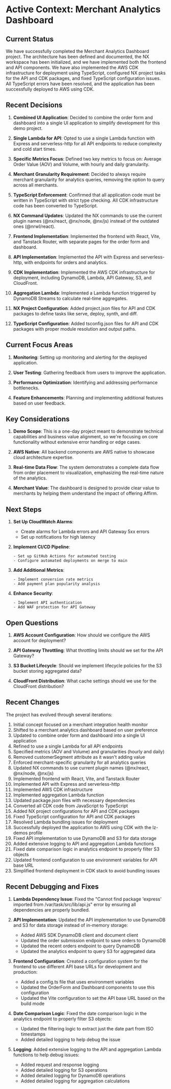 # Active Context: Merchant Analytics Dashboard

## Current Status

We have successfully completed the Merchant Analytics Dashboard project. The architecture has been defined and documented, the NX workspace has been initialized, and we have implemented both the frontend and API components. We have also implemented the AWS CDK infrastructure for deployment using TypeScript, configured NX project tasks for the API and CDK packages, and fixed TypeScript configuration issues. All TypeScript errors have been resolved, and the application has been successfully deployed to AWS using CDK.

## Recent Decisions

1. **Combined UI Application**: Decided to combine the order form and dashboard into a single UI application to simplify development for this demo project.

2. **Single Lambda for API**: Opted to use a single Lambda function with Express and serverless-http for all API endpoints to reduce complexity and cold start times.

3. **Specific Metrics Focus**: Defined two key metrics to focus on: Average Order Value (AOV) and Volume, with hourly and daily granularity.

4. **Merchant Granularity Requirement**: Decided to always require merchant granularity for analytics queries, removing the option to query across all merchants.

5. **TypeScript Enforcement**: Confirmed that all application code must be written in TypeScript with strict type checking. All CDK infrastructure code has been converted to TypeScript.

6. **NX Command Updates**: Updated the NX commands to use the current plugin names (@nx/react, @nx/node, @nx/js) instead of the outdated ones (@nrwl/react).

7. **Frontend Implementation**: Implemented the frontend with React, Vite, and Tanstack Router, with separate pages for the order form and dashboard.

8. **API Implementation**: Implemented the API with Express and serverless-http, with endpoints for orders and analytics.

9. **CDK Implementation**: Implemented the AWS CDK infrastructure for deployment, including DynamoDB, Lambda, API Gateway, S3, and CloudFront.

10. **Aggregation Lambda**: Implemented a Lambda function triggered by DynamoDB Streams to calculate real-time aggregates.

11. **NX Project Configuration**: Added project.json files for API and CDK packages to define tasks like serve, deploy, synth, and diff.

12. **TypeScript Configuration**: Added tsconfig.json files for API and CDK packages with proper module resolution and output paths.

## Current Focus Areas

1. **Monitoring**: Setting up monitoring and alerting for the deployed application.

2. **User Testing**: Gathering feedback from users to improve the application.

3. **Performance Optimization**: Identifying and addressing performance bottlenecks.

4. **Feature Enhancements**: Planning and implementing additional features based on user feedback.

## Key Considerations

1. **Demo Scope**: This is a one-day project meant to demonstrate technical capabilities and business value alignment, so we're focusing on core functionality without extensive error handling or edge cases.

2. **AWS Native**: All backend components are AWS native to showcase cloud architecture expertise.

3. **Real-time Data Flow**: The system demonstrates a complete data flow from order placement to visualization, emphasizing the real-time nature of the analytics.

4. **Merchant Value**: The dashboard is designed to provide clear value to merchants by helping them understand the impact of offering Affirm.

## Next Steps

1. **Set Up CloudWatch Alarms**:
   - Create alarms for Lambda errors and API Gateway 5xx errors
   - Set up notifications for high latency

2. **Implement CI/CD Pipeline**:
   ```
   - Set up GitHub Actions for automated testing
   - Configure automated deployments on merge to main
   ```

3. **Add Additional Metrics**:
   ```
   - Implement conversion rate metrics
   - Add payment plan popularity analysis
   ```

4. **Enhance Security**:
   ```
   - Implement API authentication
   - Add WAF protection for API Gateway
   ```

## Open Questions

1. **AWS Account Configuration**: How should we configure the AWS account for deployment?

2. **API Gateway Throttling**: What throttling limits should we set for the API Gateway?

3. **S3 Bucket Lifecycle**: Should we implement lifecycle policies for the S3 bucket storing aggregated data?

4. **CloudFront Distribution**: What cache settings should we use for the CloudFront distribution?

## Recent Changes

The project has evolved through several iterations:

1. Initial concept focused on a merchant integration health monitor
2. Shifted to a merchant analytics dashboard based on user preference
3. Updated to combine order form and dashboard into a single UI application
4. Refined to use a single Lambda for all API endpoints
5. Specified metrics (AOV and Volume) and granularities (hourly and daily)
6. Removed customerSegment attribute as it wasn't adding value
7. Enforced merchant-specific granularity for all analytics queries
8. Updated NX commands to use current plugin names (@nx/react, @nx/node, @nx/js)
9. Implemented frontend with React, Vite, and Tanstack Router
10. Implemented API with Express and serverless-http
11. Implemented AWS CDK infrastructure
12. Implemented aggregation Lambda function
13. Updated package.json files with necessary dependencies
14. Converted all CDK code from JavaScript to TypeScript
15. Added NX project configurations for API and CDK packages
16. Fixed TypeScript configuration for API and CDK packages
17. Resolved Lambda bundling issues for deployment
18. Successfully deployed the application to AWS using CDK with the lz-demos profile
19. Fixed API implementation to use DynamoDB and S3 for data storage
20. Added extensive logging to API and aggregation Lambda functions
21. Fixed date comparison logic in analytics endpoint to properly filter S3 objects
22. Updated frontend configuration to use environment variables for API base URL
23. Simplified frontend deployment in CDK stack to avoid bundling issues

## Recent Debugging and Fixes

1. **Lambda Dependency Issue**: Fixed the "Cannot find package 'express' imported from /var/task/src/lib/api.js" error by ensuring all dependencies are properly bundled.

2. **API Implementation**: Updated the API implementation to use DynamoDB and S3 for data storage instead of in-memory storage:
   - Added AWS SDK DynamoDB client and document client
   - Updated the order submission endpoint to save orders to DynamoDB
   - Updated the recent orders endpoint to query DynamoDB
   - Updated the analytics endpoint to query S3 for aggregated data

3. **Frontend Configuration**: Created a configuration system for the frontend to use different API base URLs for development and production:
   - Added a config.ts file that uses environment variables
   - Updated the OrderForm and Dashboard components to use this configuration
   - Updated the Vite configuration to set the API base URL based on the build mode

4. **Date Comparison Logic**: Fixed the date comparison logic in the analytics endpoint to properly filter S3 objects:
   - Updated the filtering logic to extract just the date part from ISO timestamps
   - Added detailed logging to help debug the issue

5. **Logging**: Added extensive logging to the API and aggregation Lambda functions to help debug issues:
   - Added request and response logging
   - Added detailed logging for S3 operations
   - Added detailed logging for DynamoDB operations
   - Added detailed logging for aggregation calculations